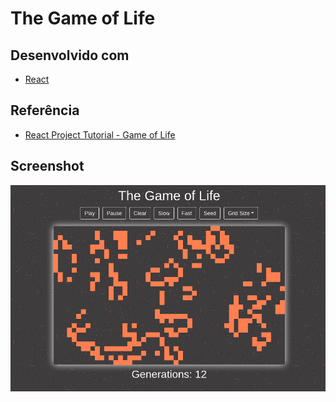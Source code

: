 # The Game of Life

## Desenvolvido com

- [React][reactjs]

## Referência

- [React Project Tutorial - Game of Life][reference]

## Screenshot

![screenshot](.github/screenshot.png)

[reactjs]: https://reactjs.org/
[reference]: https://www.youtube.com/watch?v=PM0_Er3SvFQ&t=1s
